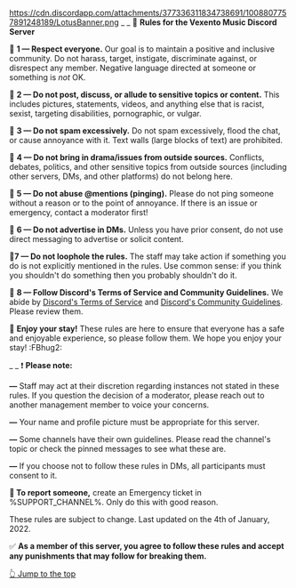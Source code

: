 https://cdn.discordapp.com/attachments/377336311834738691/1008807757891248189/LotusBanner.png
_ _
:large_blue_diamond:  __**Rules for the Vexento Music Discord Server**__

:small_blue_diamond: **1 — Respect everyone.**
Our goal is to maintain a positive and inclusive community. Do not harass, target, instigate, discriminate against, or disrespect any member. Negative language directed at someone or something is *not* OK.

:small_blue_diamond: **2 — Do not post, discuss, or allude to sensitive topics or content.**
This includes pictures, statements, videos, and anything else that is racist, sexist, targeting disabilities, pornographic, or vulgar. 

:small_blue_diamond: **3 — Do not spam excessively.**
Do not spam excessively, flood the chat, or cause annoyance with it. Text walls (large blocks of text) are prohibited.

:small_blue_diamond: **4 — Do not bring in drama/issues from outside sources.**
Conflicts, debates, politics, and other sensitive topics from outside sources (including other servers, DMs, and other platforms) do not belong here.

:small_blue_diamond: **5 — Do not abuse @mentions (pinging).**
Please do not ping someone without a reason or to the point of annoyance. If there is an issue or emergency, contact a moderator first!

:small_blue_diamond: **6 — Do not advertise in DMs.**
Unless you have prior consent, do not use direct messaging to advertise or solicit content.

:small_blue_diamond:**7 — Do not loophole the rules.**
The staff may take action if something you do is not explicitly mentioned in the rules. Use common sense: if you think you shouldn't do something then you probably shouldn't do it.

:small_blue_diamond: **8 — Follow Discord's Terms of Service and Community Guidelines.**
We abide by [Discord's Terms of Service](https://discord.com/terms) and [Discord's Community Guidelines](https://discord.com/guidelines). Please review them.

:small_orange_diamond: **Enjoy your stay!**
These rules are here to ensure that everyone has a safe and enjoyable experience, so please follow them. We hope you enjoy your stay! :FBhug2:

_ _
:exclamation: **Please note:**

**—** Staff may act at their discretion regarding instances not stated in these rules. If you question the decision of a moderator, please reach out to another management member to voice your concerns.

**—** Your name and profile picture must be appropriate for this server.

**—** Some channels have their own guidelines. Please read the channel's topic or check the pinned messages to see what these are.

**—** If you choose not to follow these rules in DMs, all participants must consent to it.

**:rotating_light:  To report someone,** create an Emergency ticket in %SUPPORT_CHANNEL%. Only do this with good reason.

These rules are subject to change. Last updated on the 4th of January, 2022.

:white_check_mark:  **As a member of this server, you agree to follow these rules and accept any punishments that may follow for breaking them.**

[👆 Jump to the top](%JUMP_TO_TOP%)